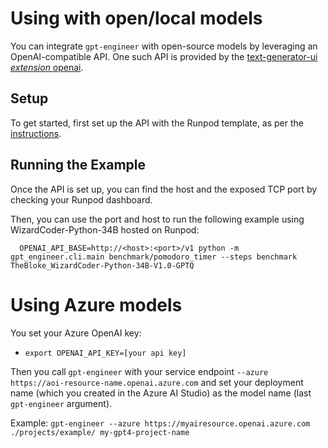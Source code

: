 Using with open/local models
============================

You can integrate `gpt-engineer` with open-source models by leveraging an OpenAI-compatible API. One such API is provided by the [text-generator-ui _extension_ openai](https://github.com/oobabooga/text-generation-webui/blob/main/extensions/openai/README.md).

Setup
-----

To get started, first set up the API with the Runpod template, as per the [instructions](https://github.com/oobabooga/text-generation-webui/blob/main/extensions/openai/README.md).

Running the Example
-------------------

Once the API is set up, you can find the host and the exposed TCP port by checking your Runpod dashboard.

Then, you can use the port and host to run the following example using WizardCoder-Python-34B hosted on Runpod:

```
  OPENAI_API_BASE=http://<host>:<port>/v1 python -m gpt_engineer.cli.main benchmark/pomodoro_timer --steps benchmark TheBloke_WizardCoder-Python-34B-V1.0-GPTQ
```

Using Azure models
==================

You set your Azure OpenAI key:
- `export OPENAI_API_KEY=[your api key]`

Then you call `gpt-engineer` with your service endpoint `--azure https://aoi-resource-name.openai.azure.com` and set your deployment name (which you created in the Azure AI Studio) as the model name (last `gpt-engineer` argument).

Example:
`gpt-engineer --azure https://myairesource.openai.azure.com ./projects/example/ my-gpt4-project-name`
